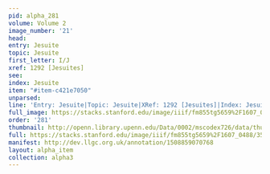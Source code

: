 ```yaml
---
pid: alpha_281
volume: Volume 2
image_number: '21'
head: 
entry: Jesuite
topic: Jesuite
first_letter: I/J
xref: 1292 [Jesuites]
see: 
index: Jesuite
item: "#item-c421e7050"
unparsed: 
line: 'Entry: Jesuite|Topic: Jesuite|XRef: 1292 [Jesuites]|Index: Jesuite|#item-c421e7050'
full_image: https://stacks.stanford.edu/image/iiif/fm855tg5659%2F1607_0488/full/full/0/default.jpg
order: '281'
thumbnail: http://openn.library.upenn.edu/Data/0002/mscodex726/data/thumb/1607_0488_thumb.jpg
full: https://stacks.stanford.edu/image/iiif/fm855tg5659%2F1607_0488/350,619,3035,318/full/0/default.jpg
manifest: http://dev.llgc.org.uk/annotation/1508859070768
layout: alpha_item
collection: alpha3
---
```

